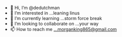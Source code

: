 - 👋 Hi, I’m @dedutchman
- 👀 I’m interested in ...leaning linus 
- 🌱 I’m currently learning ...storm force break 
- 💞️ I’m looking to collaborate on ...your way
- 📫 How to reach me ...morganking865@gmail.com

<!---
dedutchman/dedutchman is a ✨ special ✨ repository because its `README.md` (this file) appears on your GitHub profile.
You can click the Preview link to take a look at your changes.
--->
